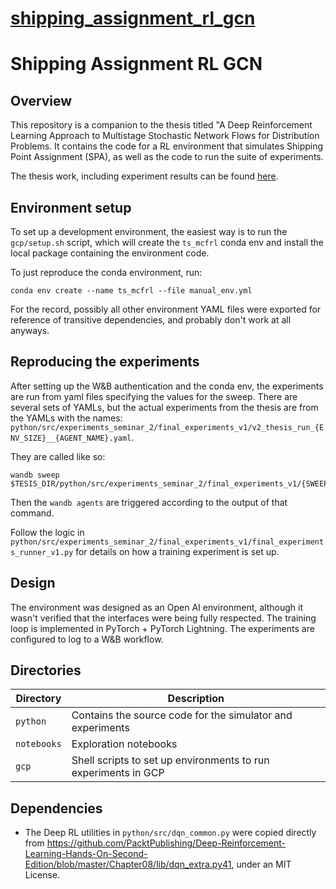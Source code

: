 # [shipping_assignment_rl_gcn](https://github.com/jotaporras/shipping_assignment_rl_gcn)

# Shipping Assignment RL GCN

## Overview
This repository is a companion to the thesis titled "A Deep Reinforcement Learning Approach to Multistage Stochastic Network Flows for Distribution Problems. It contains the code for a RL environment that simulates Shipping Point Assignment (SPA), as well as the code to run the suite of experiments.

The thesis work, including experiment results can be found [here](https://github.com/jotaporras/shipping_assignment_rl_gcn/blob/main/Javier%20Porras%20Tesis%20para%20Biblioteca%20con%20Portada%20(1).pdf).


## Environment setup
To set up a development environment, the easiest way is to run the `gcp/setup.sh` script,  which will create the `ts_mcfrl` conda env and install the
local package containing the environment code.

To just reproduce the conda environment, run:

```shell
conda env create --name ts_mcfrl --file manual_env.yml
```

For the record, possibly all other environment YAML files were exported for reference of transitive dependencies, and probably don't work at all anyways.

## Reproducing the experiments
After setting up the W&B authentication and the conda env, the experiments are run from yaml files specifying the values for the sweep.
There are several sets of YAMLs, but the actual experiments from the thesis are from the YAMLs with the names: `python/src/experiments_seminar_2/final_experiments_v1/v2_thesis_run_{ENV_SIZE}__{AGENT_NAME}.yaml`.

They are called like so: 
```
wandb sweep $TESIS_DIR/python/src/experiments_seminar_2/final_experiments_v1/{SWEEP_YAML_FILE}
```
Then the `wandb agents` are triggered according to the output of that command.

Follow the logic in `python/src/experiments_seminar_2/final_experiments_v1/final_experiments_runner_v1.py` for details on how a training experiment is set up.


## Design
The environment was designed as an Open AI environment, although it wasn't verified that the interfaces were being fully respected. 
The training loop is implemented in PyTorch + PyTorch Lightning. The experiments are configured to log to a W&B workflow.

## Directories
| Directory   | Description                                                    |
|-------------|----------------------------------------------------------------|
| `python`    | Contains the source code for the simulator and experiments     |
| `notebooks` | Exploration notebooks                                          |
| `gcp`       | Shell scripts to set up environments to run experiments in GCP |


## Dependencies
- The Deep RL utilities in `python/src/dqn_common.py` were copied directly from https://github.com/PacktPublishing/Deep-Reinforcement-Learning-Hands-On-Second-Edition/blob/master/Chapter08/lib/dqn_extra.py41, under an MIT License.
